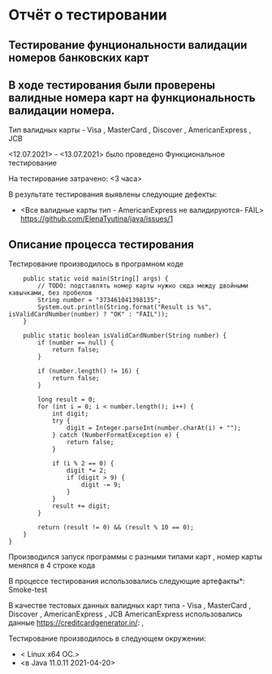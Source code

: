# Отчёт о тестировании 

## Тестирование фунциональности валидации номеров банковских карт

## В ходе тестирования были проверены валидные номера карт на функциональность валидации номера.
Тип валидных карты - Visa , MasterCard , Discover , AmericanExpress ,
JCB 

<12.07.2021> - <13.07.2021> было проведено Функциональное тестирование

На тестирование затрачено: <3 часа>

В результате тестирования выявлены следующие дефекты:
* <Все валидные карты тип - AmericanExpress не валидируются- FAIL>
  https://github.com/ElenaTyutina/java/issues/1

## Описание процесса тестирования

Тестирование производилось в програмном коде 

``` public class Main {
    public static void main(String[] args) {
        // TODO: подставлять номер карты нужно сюда между двойными кавычками, без пробелов
        String number = "373461041398135";
        System.out.println(String.format("Result is %s", isValidCardNumber(number) ? "OK" : "FAIL"));
    }

    public static boolean isValidCardNumber(String number) {
        if (number == null) {
            return false;
        }

        if (number.length() != 16) {
            return false;
        }

        long result = 0;
        for (int i = 0; i < number.length(); i++) {
            int digit;
            try {
                digit = Integer.parseInt(number.charAt(i) + "");
            } catch (NumberFormatException e) {
                return false;
            }

            if (i % 2 == 0) {
                digit *= 2;
                if (digit > 9) {
                    digit -= 9;
                }
            }
            result += digit;
        }

        return (result != 0) && (result % 10 == 0);
    }
}
```
Производился запуск программы с разными типами карт , номер карты менялся в 4 строке кода

В процессе тестирования использовались следующие артефакты*:
Smoke-test 

 
В качестве тестовых данных валидных карт типа - Visa , MasterCard , Discover , AmericanExpress ,
JCB AmericanExpress использовались данные <https://creditcardgenerator.in/>: , 
 


Тестирование производилось в следующем окружении:
* < Linux x64 ОС.>
* <в Java 11.0.11 2021-04-20>
